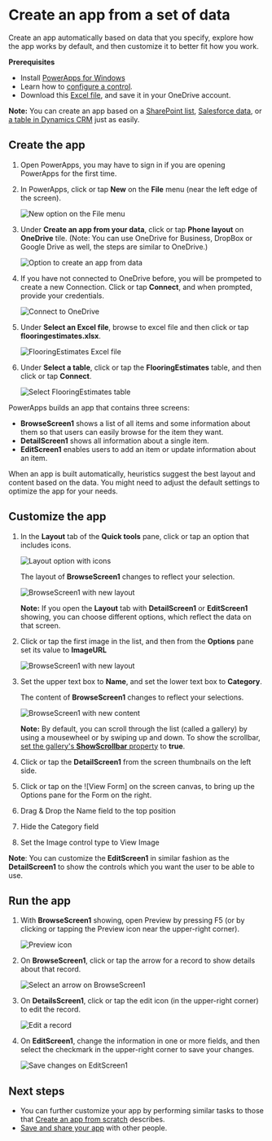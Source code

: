 <properties
	pageTitle="Create an app from a set of data | Microsoft PowerApps"
	description="Create an app automatically based on an existing set of data that you specify and then customize the UI to better suit your needs."
	services=""
	suite="powerapps"
	documentationCenter="na"
	authors="sarafankit"
	manager="darshand"
	editor=""
	tags=""/>

<tags
   ms.service="powerapps"
   ms.devlang="na"
   ms.topic="get-started-article"
   ms.tgt_pltfrm="na"
   ms.workload="na"
   ms.date="01/06/2015"
   ms.author="anneta"/>

# Create an app from a set of data

Create an app automatically based on data that you specify, explore how the app works by default, and then customize it to better fit how you work.

**Prerequisites**

- Install [PowerApps for Windows](http://aka.ms/powerappsinstall)
- Learn how to [configure a control](add-configure-controls.md).
- Download this [Excel file](https://pwrappssamples.blob.core.windows.net/samples/FlooringEstimates.xlsx), and save it in your OneDrive account.

**Note:** You can create an app based on a [SharePoint list](app-from-sharepoint.md), [Salesforce data](app-from-saleforce.md), or [a table in Dynamics CRM](app-from-dynamics.md) just as easily.

## Create the app ##

1. Open PowerApps, you may have to sign in if you are opening PowerApps for the first time.

1. In PowerApps, click or tap **New** on the **File** menu (near the left edge of the screen).

	![New option on the File menu](./media/get-started-create-from-data/file-new.png)

1. Under **Create an app from your data**, click or tap **Phone layout** on **OneDrive** tile. (Note: You can use OneDrive for Business, DropBox or Google Drive as well, the steps are similar to OneDrive.)

	![Option to create an app from data](./media/get-started-create-from-data/create-from-data.png)

1. If you have not connected to OneDrive before, you will be prompeted to create a new Connection. Click or tap **Connect**, and when prompted, provide your credentials.

	![Connect to OneDrive](./media/get-started-create-from-data/connect-onedrive.png)  

1. Under **Select an Excel file**, browse to excel file and then click or tap **flooringestimates.xlsx**.

	![FlooringEstimates Excel file](./media/get-started-create-from-data/choose-spreadsheet.png)  

1. Under **Select a table**, click or tap the **FlooringEstimates** table, and then click or tap **Connect**.  

	![Select FlooringEstimates table](./media/get-started-create-from-data/choose-table.png)  

PowerApps builds an app that contains three screens:

- **BrowseScreen1** shows a list of all items and some information about them  so that users can easily browse for the item they want.
- **DetailScreen1** shows all information about a single item.
- **EditScreen1** enables users to add an item or update information about an item.

When an app is built automatically, heuristics suggest the best layout and content based on the data. You might need to adjust the default settings to optimize the app for your needs.

## Customize the app ##

1. In the **Layout** tab of the **Quick tools** pane, click or tap an option that includes icons.

	![Layout option with icons](./media/get-started-create-from-data/change-layout.png)

	The layout of **BrowseScreen1** changes to reflect your selection.

	![BrowseScreen1 with new layout](./media/get-started-create-from-data/browse-layout.png)

	**Note:** If you open the **Layout** tab with **DetailScreen1** or **EditScreen1** showing, you can choose different options, which reflect the data on that screen.

1. Click or tap the first image in the list, and then from the **Options** pane set its value to **ImageURL**

	![BrowseScreen1 with new layout](./media/get-started-create-from-data/set-image-url.png)

1. Set the upper text box to **Name**, and set the lower text box to **Category**.

	The content of **BrowseScreen1** changes to reflect your selections.

	![BrowseScreen1 with new content](./media/get-started-create-from-data/browse-content.png)

	**Note:** By default, you can scroll through the list (called a gallery) by using a mousewheel or by swiping up and down. To show the scrollbar, [set the gallery's **ShowScrollbar** property](get-started-test-drive.md#configure-a-control) to **true**.

1. Click or tap the **DetailScreen1** from the screen thumbnails on the left side.

1. Click or tap on the ![View Form] on the screen canvas, to bring up the Options pane for the Form on the right.

1. Drag & Drop the Name field to the top position

1. Hide the Category field

1. Set the Image control type to View Image

**Note**: You can customize the **EditScreen1** in similar fashion as the **DetailScreen1** to show the controls which you want the user to be able to use.

## Run the app ##
1. With **BrowseScreen1** showing, open Preview by pressing F5 (or by clicking or tapping the Preview icon near the upper-right corner).

	![Preview icon](./media/get-started-create-from-data/open-preview.png)

1. On **BrowseScreen1**, click or tap the arrow for a record to show details about that record.

	![Select an arrow on BrowseScreen1](./media/get-started-create-from-data/select-record.png)

1. On **DetailsScreen1**, click or tap the edit icon (in the upper-right corner) to edit the record.

	![Edit a record](./media/get-started-create-from-data/edit-record.png)

1. On **EditScreen1**, change the information in one or more fields, and then select the checkmark in the upper-right corner to save your changes.

	![Save changes on EditScreen1](./media/get-started-create-from-data/save-record.png)

## Next steps ##

- You can further customize your app by performing similar tasks to those that [Create an app from scratch](get-started-create-from-blank.md) describes.
- [Save and share your app](get-started-test-drive.md#save-and-share-your-app) with other people.

